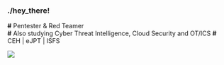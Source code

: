 ### ./hey_there!

**#** Pentester & Red Teamer  
**#** Also studying Cyber Threat Intelligence, Cloud Security and OT/ICS
**#** CEH | eJPT | ISFS  

<a href="https://www.linkedin.com/in/rafaelbaldasso/" target="_blank"><img src="https://img.shields.io/badge/LinkedIn-0077B5?style=for-the-badge&logo=linkedin&logoColor=white"></img></a>
